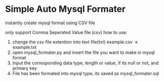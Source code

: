 # Simple Auto Mysql Formater
 instantly create mysql format using CSV file
 
only support Comma Seperated Value file (csv)
how to use:
1.  change the csv file extention into text file(txt)
    example.csv -> example.txt
2.  open mysql_formater.py and insert the file you want to make in mysql format
3.  Input the corresponding data type, length or value, if its null or not, and primary key
4.  File has been formated into mysql type, its saved as mysql_formater.sql
